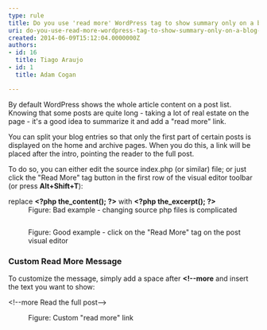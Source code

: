 ```yaml
---
type: rule
title: Do you use 'read more' WordPress tag to show summary only on a blog list?
uri: do-you-use-read-more-wordpress-tag-to-show-summary-only-on-a-blog-list
created: 2014-06-09T15:12:04.0000000Z
authors:
- id: 16
  title: Tiago Araujo
- id: 1
  title: Adam Cogan

---
```




<span class='intro'> By default WordPress shows the whole article content on a post list. Knowing that some posts are quite long - taking a lot of real estate on the page - it's a good idea to summarize it and add a &quot;read more&quot; link.​  </span>

<p>You can split your blog entries so that only the first part of certain posts is displayed on the home and archive pages. When you do this, a link will be placed after the intro, pointing the reader to the full post.</p>

To do so, you can either edit the source index.php (or similar) file; or just click the &quot;Read More&quot; tag button in the first ​row of the visual editor toolbar (or press <strong>Alt+Shift+T</strong>)&#58; <p></p><dl class="badImage"><dt class="greyBox">replace <strong>&lt;?php the_content(); ?&gt;</strong> with <strong>&lt;?php&#160;</strong><span class="ssw15-rteStyle-Highlight"><strong>the_excerpt();</strong></span><strong>&#160;?&gt;</strong></dt><dd>Figure&#58; Bad example - changing source php files is complicated​</dd></dl><dl class="goodImage"><dt> 
      <img src="/WebSites/RulesToBetterWordPress/PublishingImages/readmore-tag.png" alt="" /> 
   </dt><dd>Figure&#58; Good example - click on the &quot;Read More&quot; tag on the post visual editor</dd></dl><h3>Custom Read More Message</h3> To customize the message, simply add a space after 
<strong> &lt;!--more</strong> and insert the text you want to show&#58; 
<dl class="image"><dt class="greyBox"><p>&lt;!--more 
         <span class="ssw15-rteStyle-Highlight">Read the full post​</span>--&gt;</p></dt><dd>Figure&#58; Custom &quot;read more&quot; link</dd></dl>​



